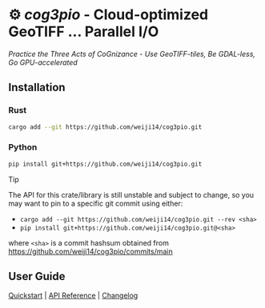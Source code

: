 # ⚙️ *cog3pio* - Cloud-optimized GeoTIFF ... Parallel I/O

*Practice the Three Acts of CoGnizance - Use GeoTIFF-tiles, Be GDAL-less, Go GPU-accelerated*

## Installation

### Rust

```bash
cargo add --git https://github.com/weiji14/cog3pio.git
```

### Python

```bash
pip install git+https://github.com/weiji14/cog3pio.git
```

> [!TIP]
> The API for this crate/library is still unstable and subject to change, so you may
> want to pin to a specific git commit using either:
> - `cargo add --git https://github.com/weiji14/cog3pio.git --rev <sha>`
> - `pip install git+https://github.com/weiji14/cog3pio.git@<sha>`
>
> where `<sha>` is a commit hashsum obtained from
> https://github.com/weiji14/cog3pio/commits/main

## User Guide

[Quickstart](quickstart.html) | [API Reference](api.html) | [Changelog](changelog.html)
